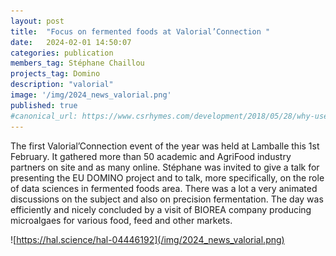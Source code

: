 ```yaml
---
layout: post
title:  "Focus on fermented foods at Valorial’Connection "
date:   2024-02-01 14:50:07
categories: publication
members_tag: Stéphane Chaillou
projects_tag: Domino
description: "valorial"
image: '/img/2024_news_valorial.png'
published: true
#canonical_url: https://www.csrhymes.com/development/2018/05/28/why-use-a-static-site-generator.html
---
```


The first Valorial’Connection event of the year was held at Lamballe this 1st February. It gathered more than 50 academic and AgriFood industry partners on site and as many online.  Stéphane was invited to give a talk for presenting the EU DOMINO project and to talk, more specifically, on the role of data sciences in fermented foods area. There was a lot a very animated discussions on the subject and also on precision fermentation. The day was efficiently and nicely concluded by a visit of BIOREA company producing microalgaes for various food, feed and other markets.

![https://hal.science/hal-04446192](/img/2024_news_valorial.png)



[^1]: Chaillou S. [The role of fermented food microbiota diversity on health: what contributions from data sciences?](https://hal.science/hal-04446192). https://hal.science/hal-04446192



